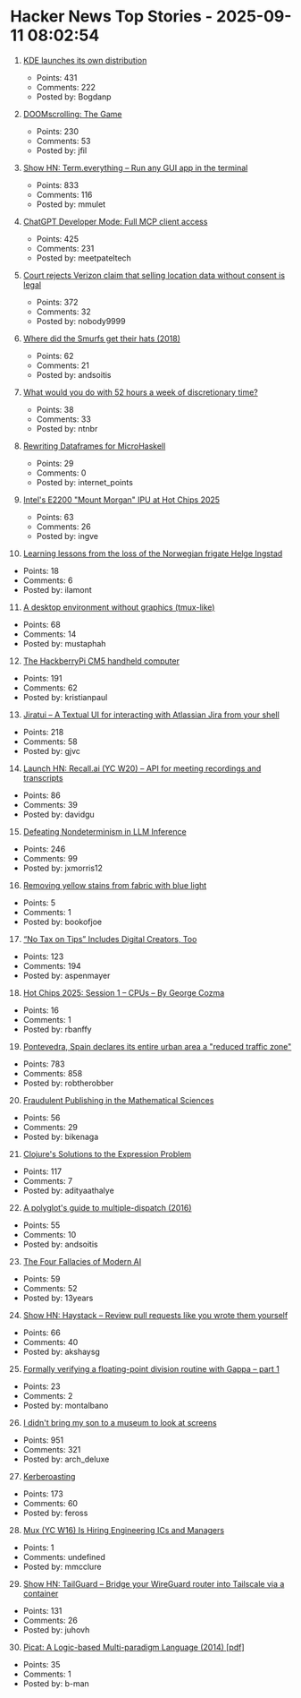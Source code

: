 # Hacker News Top Stories - 2025-09-11 08:02:54

1. [KDE launches its own distribution](https://lwn.net/SubscriberLink/1037166/caa6979c16a99c9e/)
   - Points: 431
   - Comments: 222
   - Posted by: Bogdanp

2. [DOOMscrolling: The Game](https://ironicsans.ghost.io/doomscrolling-the-game/)
   - Points: 230
   - Comments: 53
   - Posted by: jfil

3. [Show HN: Term.everything – Run any GUI app in the terminal](https://github.com/mmulet/term.everything)
   - Points: 833
   - Comments: 116
   - Posted by: mmulet

4. [ChatGPT Developer Mode: Full MCP client access](https://platform.openai.com/docs/guides/developer-mode)
   - Points: 425
   - Comments: 231
   - Posted by: meetpateltech

5. [Court rejects Verizon claim that selling location data without consent is legal](https://arstechnica.com/tech-policy/2025/09/court-rejects-verizon-claim-that-selling-location-data-without-consent-is-legal/)
   - Points: 372
   - Comments: 32
   - Posted by: nobody9999

6. [Where did the Smurfs get their hats (2018)](https://www.pipelinecomics.com/beginning-bd-smurfs-hats-origin/)
   - Points: 62
   - Comments: 21
   - Posted by: andsoitis

7. [What would you do with 52 hours a week of discretionary time?](https://www.njbrown.com/blog/25/)
   - Points: 38
   - Comments: 33
   - Posted by: ntnbr

8. [Rewriting Dataframes for MicroHaskell](https://mchav.github.io/rewriting-dataframes-for-microhs/)
   - Points: 29
   - Comments: 0
   - Posted by: internet_points

9. [Intel's E2200 "Mount Morgan" IPU at Hot Chips 2025](https://chipsandcheese.com/p/intels-e2200-mount-morgan-ipu-at)
   - Points: 63
   - Comments: 26
   - Posted by: ingve

10. [Learning lessons from the loss of the Norwegian frigate Helge Ingstad](https://www.navylookout.com/learning-the-lessons-the-loss-the-norwegian-frigate-helge-ingstad/)
   - Points: 18
   - Comments: 6
   - Posted by: ilamont

11. [A desktop environment without graphics (tmux-like)](https://github.com/Julien-cpsn/desktop-tui)
   - Points: 68
   - Comments: 14
   - Posted by: mustaphah

12. [The HackberryPi CM5 handheld computer](https://github.com/ZitaoTech/HackberryPiCM5)
   - Points: 191
   - Comments: 62
   - Posted by: kristianpaul

13. [Jiratui – A Textual UI for interacting with Atlassian Jira from your shell](https://jiratui.sh/)
   - Points: 218
   - Comments: 58
   - Posted by: gjvc

14. [Launch HN: Recall.ai (YC W20) – API for meeting recordings and transcripts](undefined)
   - Points: 86
   - Comments: 39
   - Posted by: davidgu

15. [Defeating Nondeterminism in LLM Inference](https://thinkingmachines.ai/blog/defeating-nondeterminism-in-llm-inference/)
   - Points: 246
   - Comments: 99
   - Posted by: jxmorris12

16. [Removing yellow stains from fabric with blue light](https://phys.org/news/2025-09-yellow-fabric-blue.html)
   - Points: 5
   - Comments: 1
   - Posted by: bookofjoe

17. [“No Tax on Tips” Includes Digital Creators, Too](https://www.hollywoodreporter.com/business/business-news/no-tax-on-tips-guidance-creators-trump-treasury-1236366513/)
   - Points: 123
   - Comments: 194
   - Posted by: aspenmayer

18. [Hot Chips 2025: Session 1 – CPUs – By George Cozma](https://chipsandcheese.com/p/hot-chips-2025-session-1-cpus)
   - Points: 16
   - Comments: 1
   - Posted by: rbanffy

19. [Pontevedra, Spain declares its entire urban area a "reduced traffic zone"](https://www.greeneuropeanjournal.eu/made-for-people-not-cars-reclaiming-european-cities/)
   - Points: 783
   - Comments: 858
   - Posted by: robtherobber

20. [Fraudulent Publishing in the Mathematical Sciences](https://arxiv.org/abs/2509.07257)
   - Points: 56
   - Comments: 29
   - Posted by: bikenaga

21. [Clojure's Solutions to the Expression Problem](https://www.infoq.com/presentations/Clojure-Expression-Problem/)
   - Points: 117
   - Comments: 7
   - Posted by: adityaathalye

22. [A polyglot's guide to multiple-dispatch (2016)](https://eli.thegreenplace.net/2016/a-polyglots-guide-to-multiple-dispatch/)
   - Points: 55
   - Comments: 10
   - Posted by: andsoitis

23. [The Four Fallacies of Modern AI](https://blog.apiad.net/p/the-four-fallacies-of-modern-ai)
   - Points: 59
   - Comments: 52
   - Posted by: 13years

24. [Show HN: Haystack – Review pull requests like you wrote them yourself](https://haystackeditor.com)
   - Points: 66
   - Comments: 40
   - Posted by: akshaysg

25. [Formally verifying a floating-point division routine with Gappa – part 1](https://community.arm.com/arm-community-blogs/b/embedded-and-microcontrollers-blog/posts/formally-verifying-a-floating-point-division-routine-with-gappa-p1)
   - Points: 23
   - Comments: 2
   - Posted by: montalbano

26. [I didn't bring my son to a museum to look at screens](https://sethpurcell.com/writing/screens-in-museums/)
   - Points: 951
   - Comments: 321
   - Posted by: arch_deluxe

27. [Kerberoasting](https://blog.cryptographyengineering.com/2025/09/10/kerberoasting/)
   - Points: 173
   - Comments: 60
   - Posted by: feross

28. [Mux (YC W16) Is Hiring Engineering ICs and Managers](https://mux.com/jobs)
   - Points: 1
   - Comments: undefined
   - Posted by: mmcclure

29. [Show HN: TailGuard – Bridge your WireGuard router into Tailscale via a container](https://github.com/juhovh/tailguard)
   - Points: 131
   - Comments: 26
   - Posted by: juhovh

30. [Picat: A Logic-based Multi-paradigm Language (2014) [pdf]](https://logicprogramming.org/wp-content/uploads/2014/07/alp14.pdf)
   - Points: 35
   - Comments: 1
   - Posted by: b-man

